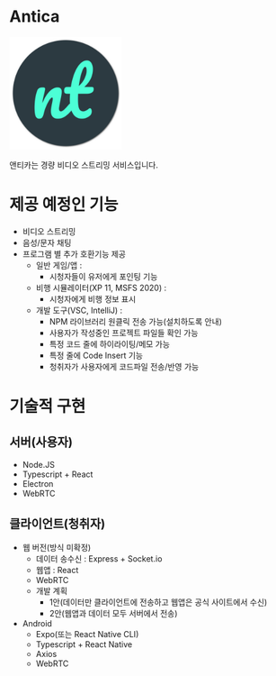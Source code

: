 # Antica
<img src="https://github.com/VINTO1819/Antica/blob/master/ANTICA/app/public/antica.png?raw=true" alt="drawing" width="200"/>
   
앤티카는 경량 비디오 스트리밍 서비스입니다.

제공 예정인 기능
===========
 * 비디오 스트리밍
 * 음성/문자 채팅
 * 프로그램 별 추가 호환기능 제공
    * 일반 게임/앱 :
        * 시청자들이 유저에게 포인팅 기능
    * 비행 시뮬레이터(XP 11, MSFS 2020) :
        * 시청자에게 비행 정보 표시
    * 개발 도구(VSC, IntelliJ) :
        * NPM 라이브러리 원클릭 전송 가능(설치하도록 안내)
        * 사용자가 작성중인 프로젝트 파일들 확인 가능
        * 특정 코드 줄에 하이라이팅/메모 가능
        * 특정 줄에 Code Insert 기능
        * 청취자가 사용자에게 코드파일 전송/반영 가능

기술적 구현
===========
서버(사용자)
-----------
 * Node.JS
 * Typescript + React
 * Electron
 * WebRTC

클라이언트(청취자)
-----------
 * 웹 버전(방식 미확정)
    * 데이터 송수신 : Express + Socket.io
    * 웹앱 : React
    * WebRTC
    * 개발 계획
        * 1안(데이터만 클라이언트에 전송하고 웹앱은 공식 사이트에서 수신) 
        * 2안(웹앱과 데이터 모두 서버에서 전송) 
 * Android
    * Expo(또는 React Native CLI)
    * Typescript + React Native
    * Axios
    * WebRTC